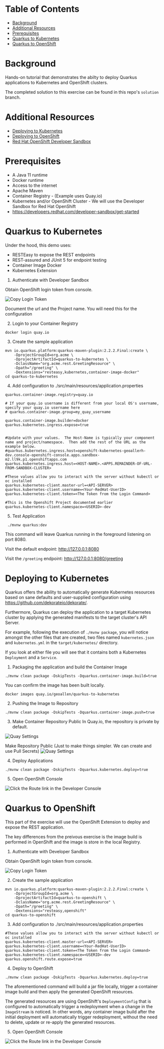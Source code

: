 
# Table of Contents
- [Background](#background)
- [Additional Resources](#additional-resources)
- [Prerequisites](#prerequisites)
- [Quarkus to Kubernetes](#quarkus-to-kubernetes)
- [Quarkus to OpenShift](#quarkus-to-openshift)

# Background
Hands-on tutorial that demonstrates the abilty to deploy Quarkus applications to Kubernetes and OpenShift clusters.

The completed solution to this exercise can be found in this repo's `solution` branch. 

# Additional Resources
- [Deploying to Kubernetes](https://quarkus.io/guides/deploying-to-kubernetes)
- [Deploying to OpenShift](https://quarkus.io/guides/deploying-to-openshift)
- [Red Hat OpenShift Developer Sandbox](https://developers.redhat.com/developer-sandbox/get-started)

# Prerequisites
- A Java 11 runtime
- Docker runtime
- Access to the internet
- Apache Maven 
- Container Registry - (Example uses Quay.io)
- Kubernetes and/or OpenShift Cluster - We will use the Developer Sandbox for Red Hat OpenShift 
- https://developers.redhat.com/developer-sandbox/get-started

# Quarkus to Kubernetes 

Under the hood, this demo uses:

- RESTEasy to expose the REST endpoints
- REST-assured and JUnit 5 for endpoint testing
- Container Image Docker
- Kubernetes Extension

1. Authenticate with Developer Sandbox

Obtain OpenShift login token from console.

![Copy Login Token](./images/copy_login_command.png)

Document the url and the Project name. You will need this for the configuration

2. Login to your Container Registry 
```
docker login quay.io
```

3. Create the sample application 
```
mvn io.quarkus.platform:quarkus-maven-plugin:2.2.2.Final:create \
    -DprojectGroupId=org.acme \
    -DprojectArtifactId=quarkus-to-kubernetes \
    -DclassName="org.acme.rest.GreetingResource" \
    -Dpath="/greeting" \
    -Dextensions="resteasy,kubernetes,container-image-docker"
cd quarkus-to-kubernetes
```

4. Add configuration to ./src/main/resources/application.properties
```
quarkus.container-image.registry=quay.io

# If your quay.io username is different from your local OS's username, specify your quay.io username here
# quarkus.container-image.group=my_quay_username

quarkus.container-image.builder=docker
quarkus.kubernetes.ingress.expose=true


#Update with your values.  The Host-Name is typically your component name and project/namespace.  Then add the rest of the URL as the example below.
#quarkus.kubernetes.ingress.host=openshift-kubernetes-geoallerh-dev.console-openshift-console.apps.sandbox-m2.ll9k.p1.openshiftapps.com
quarkus.kubernetes.ingress.host=<HOST-NAME>.<APPS.REMAINDER-OF-URL-FROM-SANDBOX-CLUSTER>

#These values allow you to interact with the server without kubectl or oc installed
quarkus.kubernetes-client.master-url=<API-SERVER>
quarkus.kubernetes-client.username=<Your-RedHat-UserID>
quarkus.kubernetes-client.token=<The Token from the Login Command>

#This is the Openshift Project documented earlier
quarkus.kubernetes-client.namespace=<USERID>-dev
```

5. Test Application

```
 ./mvnw quarkus:dev
 ```

This command will leave Quarkus running in the foreground listening on port 8080.

Visit the default endpoint: http://127.0.0.1:8080

Visit the `/greeting` endpoint: http://127.0.0.1:8080/greeting


# Deploying to Kubernetes 
Quarkus offers the ability to automatically generate Kubernetes resources based on sane defaults and user-supplied configuration using https://github.com/dekorateio/dekorate/.

Furthermore, Quarkus can deploy the application to a target Kubernetes cluster by applying the generated manifests to the target cluster's API Server.

For example, following the execution of `./mvnw package`, you will notice amongst the other files that are created, two files named
`kubernetes.json` and `kubernetes.yml` in the `target/kubernetes/` directory.

If you look at either file you will see that it contains both a Kubernetes `Deployment` and a `Service`.

1. Packaging the application and build the Container Image
```
./mvnw clean package -DskipTests -Dquarkus.container-image.build=true

```

You can confirm the image has been built locally.

```
docker images quay.io/geoallen/quarkus-to-kubernetes
```

2. Pushing the Image to Repository
```
./mvnw clean package -DskipTests -Dquarkus.container-image.push=true
```
3. Make Container Repository Public
In Quay.io, the repository is private by default.

![Quay Settings ](./images/quay_repo_settings_1.png)

Make Repository Public (Just to make things simpler.  We can create and use Pull Secrets)
![Quay Settings ](./images/quay_repo_settings_2.png)


4. Deploy Applications
```
./mvnw clean package -DskipTests -Dquarkus.kubernetes.deploy=true
```

5. Open OpenShift Console

![Click the Route link in the Developer Console ](./images/quarkus-to-kubernetes_console_ingress.png)


# Quarkus to OpenShift 

This part of the exercise will use the OpenShift Extension to deploy and expose the REST application.

The key differences from the preivous exercise is the image build is performed in OpenShift and the image is store in the local Registry.  


1. Authenticate with Developer Sandbox

Obtain OpenShift login token from console.

![Copy Login Token](./images/copy_login_command.png)


2. Create the sample application 

```
mvn io.quarkus.platform:quarkus-maven-plugin:2.2.2.Final:create \
    -DprojectGroupId=org.acme \
    -DprojectArtifactId=quarkus-to-openshift \
    -DclassName="org.acme.rest.GreetingResource" \
    -Dpath="/greeting" \
    -Dextensions="resteasy,openshift"
cd quarkus-to-openshift
```

3. Add configuration to ./src/main/resources/application.properties

```
#These values allow you to interact with the server without kubectl or oc installed
quarkus.kubernetes-client.master-url=<API-SERVER>
quarkus.kubernetes-client.username=<Your-RedHat-UserID>
quarkus.kubernetes-client.token=<The Token from the Login Command>
quarkus.kubernetes-client.namespace=<USERID>-dev
quarkus.openshift.route.expose=true

```

4. Deploy to OpenShift
```
./mvnw clean package -DskipTests -Dquarkus.kubernetes.deploy=true
```

The aforementioned command will build a jar file locally, trigger a container image build and then apply the generated OpenShift resources.

The generated resources are using OpenShift's `DeploymentConfig` that is configured to automatically trigger a redeployment when a change in the `ImageStream` is noticed.
In other words, any container image build after the initial deployment will automatically trigger redeployment, without the need to delete, update or re-apply the generated resources.


5. Open OpenShift Console

![Click the Route link in the Developer Console ](./images/quarkus-to-kubernetes_console_ingress.png)


